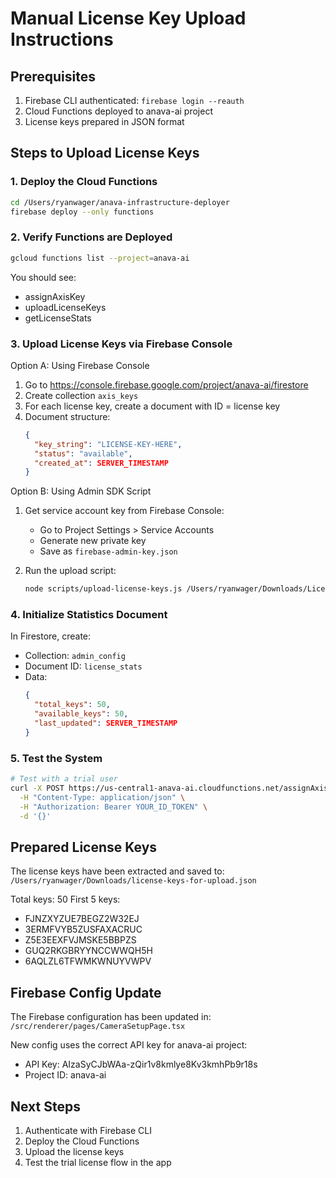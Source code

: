 # Manual License Key Upload Instructions

## Prerequisites
1. Firebase CLI authenticated: `firebase login --reauth`
2. Cloud Functions deployed to anava-ai project
3. License keys prepared in JSON format

## Steps to Upload License Keys

### 1. Deploy the Cloud Functions
```bash
cd /Users/ryanwager/anava-infrastructure-deployer
firebase deploy --only functions
```

### 2. Verify Functions are Deployed
```bash
gcloud functions list --project=anava-ai
```

You should see:
- assignAxisKey
- uploadLicenseKeys
- getLicenseStats

### 3. Upload License Keys via Firebase Console

Option A: Using Firebase Console
1. Go to https://console.firebase.google.com/project/anava-ai/firestore
2. Create collection `axis_keys`
3. For each license key, create a document with ID = license key
4. Document structure:
   ```json
   {
     "key_string": "LICENSE-KEY-HERE",
     "status": "available",
     "created_at": SERVER_TIMESTAMP
   }
   ```

Option B: Using Admin SDK Script
1. Get service account key from Firebase Console:
   - Go to Project Settings > Service Accounts
   - Generate new private key
   - Save as `firebase-admin-key.json`

2. Run the upload script:
   ```bash
   node scripts/upload-license-keys.js /Users/ryanwager/Downloads/LicenseCodes-Anava.ai_cloud.csv
   ```

### 4. Initialize Statistics Document
In Firestore, create:
- Collection: `admin_config`
- Document ID: `license_stats`
- Data:
  ```json
  {
    "total_keys": 50,
    "available_keys": 50,
    "last_updated": SERVER_TIMESTAMP
  }
  ```

### 5. Test the System
```bash
# Test with a trial user
curl -X POST https://us-central1-anava-ai.cloudfunctions.net/assignAxisKey \
  -H "Content-Type: application/json" \
  -H "Authorization: Bearer YOUR_ID_TOKEN" \
  -d '{}'
```

## Prepared License Keys
The license keys have been extracted and saved to:
`/Users/ryanwager/Downloads/license-keys-for-upload.json`

Total keys: 50
First 5 keys:
- FJNZXYZUE7BEGZ2W32EJ
- 3ERMFVYB5ZUSFAXACRUC
- Z5E3EEXFVJMSKE5BBPZS
- GUQ2RKGBRYYNCCWWQH5H
- 6AQLZL6TFWMKWNUYVWPV

## Firebase Config Update
The Firebase configuration has been updated in:
`/src/renderer/pages/CameraSetupPage.tsx`

New config uses the correct API key for anava-ai project:
- API Key: AIzaSyCJbWAa-zQir1v8kmlye8Kv3kmhPb9r18s
- Project ID: anava-ai

## Next Steps
1. Authenticate with Firebase CLI
2. Deploy the Cloud Functions
3. Upload the license keys
4. Test the trial license flow in the app